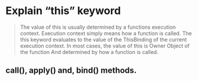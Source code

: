 # Explain “this” keyword

> The value of this is usually determined by a functions execution context. Execution context simply means how a function is called.
> The this keyword evaluates to the value of the ThisBinding of the current execution context.
> In most cases, the value of this is Owner Object of the function And determined by how a function is called.

## call(), apply() and, bind() methods.
